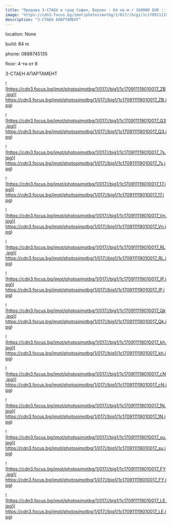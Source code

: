 ```yaml
---
title: "Продава 3-СТАЕН в град София, Борово - 84 кв.м / 168000 EUR :: imot.bg Обява"
image: "https://cdn3.focus.bg/imot/photosimotbg/1/017//big1/1c170911119010017_aM.jpg"
description: "3-СТАЕН АПАРТАМЕНТ"
---
```


location: None

build: 84 m

phone: 0888745135

floor: 4-ти от 8

3-СТАЕН АПАРТАМЕНТ


![https://cdn3.focus.bg/imot/photosimotbg/1/017//big1/1c170911119010017_ZB.jpg]( https://cdn3.focus.bg/imot/photosimotbg/1/017//big1/1c170911119010017_ZB.jpg)


![https://cdn3.focus.bg/imot/photosimotbg/1/017//big1/1c170911119010017_Q3.jpg]( https://cdn3.focus.bg/imot/photosimotbg/1/017//big1/1c170911119010017_Q3.jpg)


![https://cdn3.focus.bg/imot/photosimotbg/1/017//big1/1c170911119010017_7s.jpg]( https://cdn3.focus.bg/imot/photosimotbg/1/017//big1/1c170911119010017_7s.jpg)


![https://cdn3.focus.bg/imot/photosimotbg/1/017//big1/1c170911119010017_17.jpg]( https://cdn3.focus.bg/imot/photosimotbg/1/017//big1/1c170911119010017_17.jpg)


![https://cdn3.focus.bg/imot/photosimotbg/1/017//big1/1c170911119010017_Vn.jpg]( https://cdn3.focus.bg/imot/photosimotbg/1/017//big1/1c170911119010017_Vn.jpg)


![https://cdn3.focus.bg/imot/photosimotbg/1/017//big1/1c170911119010017_RL.jpg]( https://cdn3.focus.bg/imot/photosimotbg/1/017//big1/1c170911119010017_RL.jpg)


![https://cdn3.focus.bg/imot/photosimotbg/1/017//big1/1c170911119010017_lP.jpg]( https://cdn3.focus.bg/imot/photosimotbg/1/017//big1/1c170911119010017_lP.jpg)


![https://cdn3.focus.bg/imot/photosimotbg/1/017//big1/1c170911119010017_Qk.jpg]( https://cdn3.focus.bg/imot/photosimotbg/1/017//big1/1c170911119010017_Qk.jpg)


![https://cdn3.focus.bg/imot/photosimotbg/1/017//big1/1c170911119010017_kh.jpg]( https://cdn3.focus.bg/imot/photosimotbg/1/017//big1/1c170911119010017_kh.jpg)


![https://cdn3.focus.bg/imot/photosimotbg/1/017//big1/1c170911119010017_cN.jpg]( https://cdn3.focus.bg/imot/photosimotbg/1/017//big1/1c170911119010017_cN.jpg)


![https://cdn3.focus.bg/imot/photosimotbg/1/017//big1/1c170911119010017_1N.jpg]( https://cdn3.focus.bg/imot/photosimotbg/1/017//big1/1c170911119010017_1N.jpg)


![https://cdn3.focus.bg/imot/photosimotbg/1/017//big1/1c170911119010017_su.jpg]( https://cdn3.focus.bg/imot/photosimotbg/1/017//big1/1c170911119010017_su.jpg)


![https://cdn3.focus.bg/imot/photosimotbg/1/017//big1/1c170911119010017_FY.jpg]( https://cdn3.focus.bg/imot/photosimotbg/1/017//big1/1c170911119010017_FY.jpg)


![https://cdn3.focus.bg/imot/photosimotbg/1/017//big1/1c170911119010017_LE.jpg]( https://cdn3.focus.bg/imot/photosimotbg/1/017//big1/1c170911119010017_LE.jpg)


